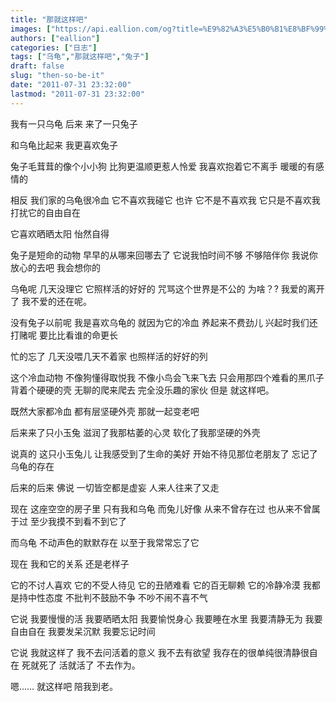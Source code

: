 ```yaml
---
title: "那就这样吧"
images: ["https://api.eallion.com/og?title=%E9%82%A3%E5%B0%B1%E8%BF%99%E6%A0%B7%E5%90%A7"]
authors: ["eallion"]
categories: ["日志"]
tags: ["乌龟","那就这样吧","兔子"]
draft: false
slug: "then-so-be-it"
date: "2011-07-31 23:32:00"
lastmod: "2011-07-31 23:32:00"
---
```


我有一只乌龟
后来
来了一只兔子

和乌龟比起来
我更喜欢兔子

兔子毛茸茸的像个小小狗
比狗更温顺更惹人怜爱
我喜欢抱着它不离手
暖暖的有感情的

相反
我们家的乌龟很冷血
它不喜欢我碰它
也许
它不是不喜欢我
它只是不喜欢我打扰它的自由自在

它喜欢晒晒太阳
怡然自得

兔子是短命的动物
早早的从哪来回哪去了
它说我怕时间不够
不够陪伴你
我说你放心的去吧
我会想你的

乌龟呢
几天没理它
它照样活的好好的
咒骂这个世界是不公的
为啥？?
我爱的离开了
我不爱的还在呢。

没有兔子以前呢
我是喜欢乌龟的
就因为它的冷血
养起来不费劲儿
兴起时我们还打赌呢
要比比看谁的命更长

忙的忘了
几天没喂几天不着家
也照样活的好好的列

这个冷血动物
不像狗懂得取悦我
不像小鸟会飞来飞去
只会用那四个难看的黑爪子
背着个硬硬的壳
无聊的爬来爬去
完全没乐趣的家伙
但是
就这样吧。

既然大家都冷血
都有层坚硬外壳
那就一起变老吧

后来来了只小玉兔
滋润了我那枯萎的心灵
软化了我那坚硬的外壳

说真的
这只小玉兔儿
让我感受到了生命的美好
开始不待见那位老朋友了
忘记了乌龟的存在

后来的后来
佛说
一切皆空都是虚妄
人来人往来了又走

现在
这座空空的房子里
只有我和乌龟
而兔儿好像
从来不曾存在过
也从来不曾属于过
至少我摸不到看不到它了

而乌龟
不动声色的默默存在
以至于我常常忘了它

现在
我和它的关系
还是老样子

它的不讨人喜欢
它的不受人待见
它的丑陋难看
它的百无聊赖
它的冷静冷漠
我都是持中性态度
不批判不鼓励不争
不吵不闹不喜不气

它说
我要慢慢的活
我要晒晒太阳
我要愉悦身心
我要睡在水里
我要清静无为
我要自由自在
我要发呆沉默
我要忘记时间

它说
我就这样了
我不去问活着的意义
我不去有欲望
我存在的很单纯很清静很自在
死就死了
活就活了
不去作为。

嗯……
就这样吧
陪我到老。
